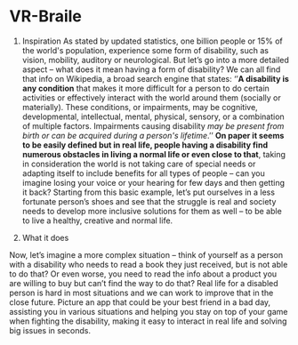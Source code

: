 # VR-Braile
1. Inspiration
As stated by updated statistics, one billion people or 15% of the world's population, experience some form of disability, such as vision, mobility, auditory or neurological.
But let’s go into a more detailed aspect – what does it mean having a form of disability?
We can all find that info on Wikipedia, a broad search engine that states: ‘’**A disability is any condition** that makes it more difficult for a person to do certain activities or effectively interact with the world around them (socially or materially). These conditions, or impairments, may be cognitive, developmental, intellectual, mental, physical, sensory, or a combination of multiple factors. Impairments causing disability _may be present from birth or can be acquired during a person's lifetime_.’’
**On paper it seems to be easily defined but in real life, people having a disability find numerous obstacles in living a normal life or even close to that**, taking in consideration the world is not taking care of special needs or adapting itself to include benefits for all types of people – can you imagine losing your voice or your hearing for few days and then getting it back? Starting from this basic example, let’s put ourselves in a less fortunate person’s shoes and see that the struggle is real and society needs to develop more inclusive solutions for them as well – to be able to live a healthy, creative and normal life.

2. What it does

Now, let’s imagine a more complex situation – think of yourself as a person with a disability who needs to read a book they just received, but is not able to do that? Or even worse, you need to read the info about a product you are willing to buy but can’t find the way to do that?
Real life for a disabled person is hard in most situations and we can work to improve that in the close future.
Picture an app that could be your best friend in a bad day, assisting you in various situations and helping you stay on top of your game when fighting the disability, making it easy to interact in real life and solving big issues in seconds.


